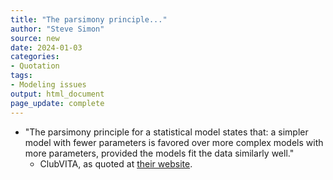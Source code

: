 ```yaml
---
title: "The parsimony principle..."
author: "Steve Simon"
source: new
date: 2024-01-03
categories:
- Quotation
tags:
- Modeling issues
output: html_document
page_update: complete
---
```


+ "The parsimony principle for a statistical model states that: a simpler model with fewer parameters is favored over more complex models with more parameters, provided the models fit the data similarly well."
  + ClubVITA, as quoted at [their website][clu1].
  
[clu1]: https://www.clubvita.net/glossary/parsimony-principle